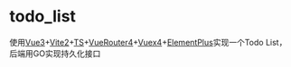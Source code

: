 # todo_list
使用[Vue3](https://v3.cn.vuejs.org/guide/composition-api-introduction.html#%E4%BB%80%E4%B9%88%E6%98%AF%E7%BB%84%E5%90%88%E5%BC%8F-api)+[Vite2](https://vitejs.cn/config/)+[TS](http://ts.xcatliu.com/introduction/what-is-typescript.html)+[VueRouter4](https://next.router.vuejs.org/zh/guide/advanced/composition-api.html)+[Vuex4](https://next.vuex.vuejs.org/zh/guide/composition-api.html)+[ElementPlus](https://element-plus.gitee.io/zh-CN/component/border.html)实现一个Todo List，后端用GO实现持久化接口

